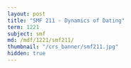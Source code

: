 ```yaml
---
layout: post
title: "SMF 211 - Dynamics of Dating"
term: 1221
subject: smf
md: /mdf/1221/smf211/
thumbnail: "/crs_banner/smf211.jpg"
hidden: true
---
```




